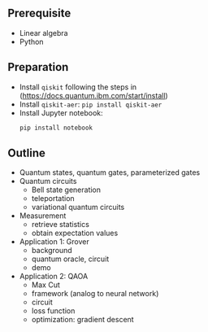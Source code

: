 
## Prerequisite

- Linear algebra
- Python

## Preparation

- Install `qiskit` following the steps in (https://docs.quantum.ibm.com/start/install)
- Install `qiskit-aer`: `pip install qiskit-aer`
- Install Jupyter notebook:
  ```python
  pip install notebook
  ```



## Outline

- Quantum states, quantum gates, parameterized gates
- Quantum circuits
  - Bell state generation
  - teleportation
  - variational quantum circuits 
- Measurement
  - retrieve statistics
  - obtain expectation values
- Application 1: Grover
  - background
  - quantum oracle, circuit
  - demo
- Application 2: QAOA
  - Max Cut
  - framework (analog to neural network)
  - circuit 
  - loss function
  - optimization: gradient descent